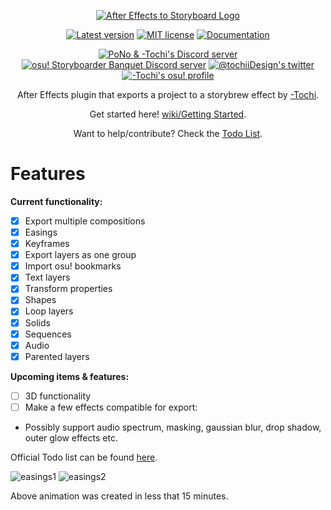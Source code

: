 <p align="center">
  <a href="https://github.com/T0chi/AeToOsb"><img src="https://i.imgur.com/1oQcCq7.png" alt="After Effects to Storyboard Logo"></a>
</p>
<p align="center">
  <a href="https://github.com/T0chi/AeToOsb/releases/latest"><img src="https://img.shields.io/badge/version-v1.0.7-brightgreen" alt="Latest version"></a>
  <a href="https://github.com/T0chi/AeToOsb/blob/main/LICENSE"><img src="https://img.shields.io/badge/license-MIT-success" alt="MIT license"></a>
  <a href="https://github.com/T0chi/AeToOsb/wiki"><img src="https://img.shields.io/badge/documentation-%F0%9F%94%8D-blue" alt="Documentation"></a>
</p>
<p align="center">
  <a href="https://discord.gg/QZjD3yb"><img src="https://img.shields.io/badge/pochiii-storyboarding-2b2b2b?logo=discord" alt="PoNo & -Tochi's Discord server"></a>
  <a href="https://discord.gg/B8NX7YW"><img src="https://img.shields.io/badge/osu!-storyboarder%20banquet-2b2b2b?logo=discord" alt="osu! Storyboarder Banquet Discord server"></a>
  <a href="https://twitter.com/tochiiDesign"><img src="https://img.shields.io/badge/-tochiiDesign-5b5b5b?logo=twitter" alt="@tochiiDesign's twitter"></a>
  <a href="https://osu.ppy.sh/users/3664366"><img src="https://img.shields.io/badge/osu!-profile-ff69b4" alt="-Tochi's osu! profile"></a>
</p>
<p align="center">After Effects plugin that exports a project to a storybrew effect by <a href="https://osu.ppy.sh/users/3664366">-Tochi</a>.</p>
<p align="center">Get started here! <a href="https://github.com/T0chi/AeToOsb/wiki/Getting-Started">wiki/Getting Started</a>.</p>
<p align="center">Want to help/contribute? Check the <a href="https://github.com/T0chi/AeToOsb/wiki#todo-list">Todo List</a>.</p>

# Features
**Current functionality:**
- [x] Export multiple compositions
- [x] Easings
- [x] Keyframes
- [x] Export layers as one group
- [x] Import osu! bookmarks
- [x] Text layers
- [x] Transform properties
- [x] Shapes
- [x] Loop layers
- [x] Solids
- [x] Sequences
- [x] Audio
- [x] Parented layers

**Upcoming items & features:**
- [ ] 3D functionality
- [ ] Make a few effects compatible for export:
* Possibly support audio spectrum, masking, gaussian blur, drop shadow, outer glow effects etc.

Official Todo list can be found [here](https://github.com/T0chi/AeToOsb/wiki#todo-list).

![easings1](https://i.imgur.com/fnTvguD.gif)
![easings2](https://i.imgur.com/xdZoXWc.gif)

Above animation was created in less that 15 minutes.
